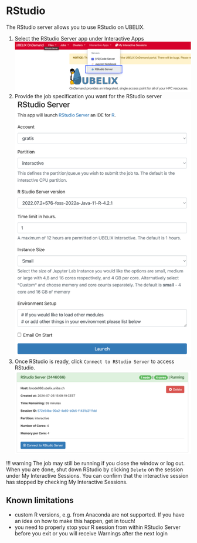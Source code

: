 # RStudio

The RStudio server allows you to use RStudio on UBELIX.

1. Select the RStudio Server app under Interactive Apps
   ![ood rstudio](img/ood-rstudio.png)
2. Provide the job specification you want for the RStudio server
   ![form-rstudio](img/form-rstudio.png)
3. Once RStudio is ready, click `Connect to RStudio Server` to access RStudio.
   ![connect-rstudio](img/connect-rstudio.png)

!!! warning
    The job may still be running if you close the window or log out. When you are done, shut down RStudio by clicking `Delete` on the session under My Interactive Sessions. You can confirm that the interactive session has stopped by checking My Interactive Sessions.

## Known limitations

- custom R versions, e.g. from Anaconda are not supported.
  If you have an idea on how to make this happen, get in touch!
- you need to properly stop your R session from within RStudio Server before you exit or you will receive Warnings after the next login
